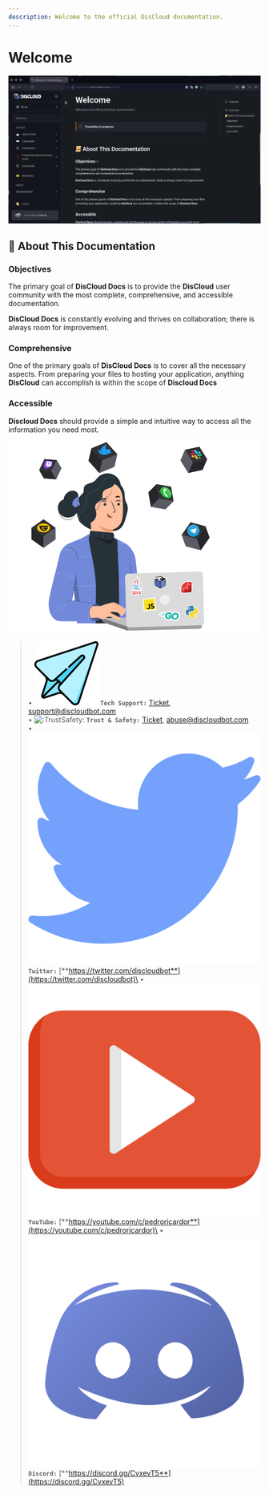```yaml
---
description: Welcome to the official DisCloud documentation.
---
```


# Welcome

![](.gitbook/assets/docs-search.gif)

## 📜 About This Documentation

### Objectives

The primary goal of **DisCloud Docs** is to provide the **DisCloud** user community with the most complete, comprehensive, and accessible documentation.

**DisCloud Docs** is constantly evolving and thrives on collaboration; there is always room for improvement.

### Comprehensive

One of the primary goals of **DisCloud Docs** is to cover all the necessary aspects. From preparing your files to hosting your application, anything **DisCloud** can accomplish is within the scope of **Discloud Docs**

### Accessible

**Discloud Docs** should provide a simple and intuitive way to access all the information you need most.

![](.gitbook/assets/grupodev.svg)

> • <img src=".gitbook/assets/842457709378535434.png" alt=":DiscordStaff:" data-size="line"> **`Tech Support:`** [Ticket](suport/faq/ticket.md), support@discloudbot.com\
> • <img src="https://cdn.discordapp.com/emojis/606720108164939776.png?v=1" alt=":TrustSafety:" data-size="line"> **`Trust & Safety:`** [Ticket](suport/faq/ticket.md), abuse@discloudbot.com                                                                                   \
> • <img src=".gitbook/assets/226235.png" alt=":Twitter:" data-size="line"> **`Twitter:`** [**https://twitter.com/discloudbot**](https://twitter.com/discloudbot)\
> • <img src=".gitbook/assets/408757.png" alt=":YouTube:" data-size="line"> **`YouTube:`** [**https://youtube.com/c/pedroricardor**](https://youtube.com/c/pedroricardor)\
> • <img src=".gitbook/assets/4945973.png" alt=":discord:" data-size="line"> **`Discord:`** [**https://discord.gg/CvxevT5**](https://discord.gg/CvxevT5)

